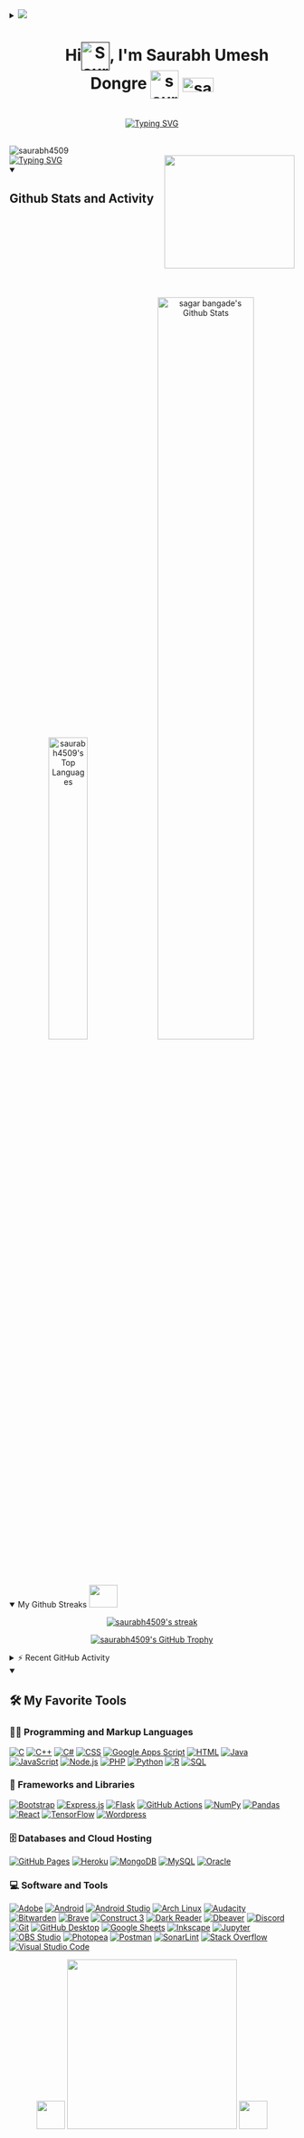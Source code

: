 <details>
<summary>
<img src="https://user-images.githubusercontent.com/109343765/179432448-d00a4efd-a4ce-4b63-be1a-1f6178925832.gif"/>

<h1 align="center" >&nbsp;&nbsp;&nbsp;&nbsp;&nbsp;&nbsp;&nbsp; Hi<a href="" target="blank"><img align="center" src="https://media.giphy.com/media/SFRLNAQkWfRHIMNC3A/giphy.gif" alt="Saurabhdongre2002" height="50" width="50" /></a>, I'm Saurabh Umesh Dongre
<a href="https://www.linkedin.com/in/saurabh-dongre-a87124206/" target="blank"><img align="center" src="https://media.giphy.com/media/jPK3EsIGS9f8YAp2Fa/giphy.gif" alt="saurabh-dongre" height="50" width="50" /></a>
<!-- <a href="https://www.instagram.com/saurabhdongre2002/"blank"><img align="center" src="https://media.giphy.com/media/rtPB2ESdZPAy1Wd4EH/giphy.gif" alt="captain._.saurabh" height="50" width="50" /></a> -->
<a href="https://gist.github.com/saurabh4509" target="blank"><img align="center" src="https://user-images.githubusercontent.com/109343765/211860698-8f276e7f-4f1f-4300-ad81-7822fa2939f3.jpeg" alt="saurabh4509" height="25" width="55" /></a>

</h1>
<img src="https://64.media.tumblr.com/005e37a86478a9c92da7d4d3d7464b40/2bd29f0062317531-b1/s400x600/c7edc142895bc810339223dfddf2aa57ced0c32b.gif" width="950" height="2.5"/>
<p align="center" > <a href="https://git.io/typing-svg"><img src="https://readme-typing-svg.herokuapp.com?font=Roboto&weight=450&duration=4500&pause=1000&color=00f7eb&width=435&lines=6+month's+of+Internship+Experience;Degree+in+Artificial+intelligence;Freelancer" alt="Typing SVG" /></p></a></br>
</summary></details>
<div>
<img src="https://komarev.com/ghpvc/?username=saurabh4509&label=Profile%20views&color=fa2e05&style=flat" alt="saurabh4509" />
</div>
<div>	
<img align="right" src="https://media.giphy.com/media/VTtANKl0beDFQRLDTh/giphy.gif" height="200" width=230" />
</div>
<div>
<a href="https://git.io/typing-svg"><img src="https://readme-typing-svg.demolab.com?font=Fira+Code&size=18&duration=5100&pause=1000&color=31F784&background=EFFF4D00&center=true&multiline=true&random=true&width=435&lines=I'm+Currently+working+on+GenAI;Ask+me+any+thing+about+AI+%26+ML;Fun+Fact%3A+we+can+talk+about+OpenAI" alt="Typing SVG" /></a></div>



<details open>
     <summary><h2>Github Stats and Activity</br><img src="https://64.media.tumblr.com/005e37a86478a9c92da7d4d3d7464b40/2bd29f0062317531-b1/s400x600/c7edc142895bc810339223dfddf2aa57ced0c32b.gif" width="280" height="2.5"/></h2></br>
</summary>
<p align="center">  
<img alt="saurabh4509's Top Languages" src="https://github-readme-stats.vercel.app/api/top-langs/?username=saurabh4509&langs_count=100&count_private=true&layout=compact&theme=transparent&border_color=DDDAD5&title_color=FE3C01&text_color=e6b400&border_radius=20" width="37%"/>
 <img alt="sagar bangade's Github Stats" src="https://github-readme-stats.vercel.app/api?username=saurabh4509&show_icons=true&count_private=true&theme=transparent&border_color=DDDAD5&text_color=e6b400&icon_color=D24939&title_color=FE3C01&ring_color=D24939&include_all_commits=true&border_radius=20"width="58%"/>
</p>


<!--
       ####   Top Languages <img src="https://media.giphy.com/media/WUlplcMpOCEmTGBtBW/giphy.gif" height ="40" width="50">

     ####    My Github Stats <img src="https://media.giphy.com/media/W1qi3AYFiW31B8o3Jo/giphy.gif" height="30" width="40">  
 -->


<details open>
<summary>My Github Streaks <img src="https://media.giphy.com/media/uB6eLycBCOl68/giphy.gif" height ="40" width="50">  </summary>

 <p align="center">
    <a href="https://github.com/saurabh4509/github-readme-streak-stats">
     <img title="🔥 Get streak stats for your profile at git.io/streak-stats" alt="saurabh4509's streak" src="https://github-readme-streak-stats.herokuapp.com/?user=saurabh4509&show_icons=true&count_private=true&theme=transparent&background=transparent&border=DDDAD5&stroke=DBDDD3&ring=FEFEFE&dates=03a2ff&currStreakNum=ff4603&border=DDDAD5&sideNums=EDFFee&sideLabels=EDFFee&currStreakLabel=DDBE28&border_radius=20"/>
    </a>
</p></details>




<p align="center">
  <a href="https://github.com/ryo-ma/github-profile-trophy">
    <img src="https://github-profile-trophy.vercel.app/?username=saurabh4509&theme=juicyfresh&column=4&margin-w=15&margin-h=15&no-frame=true" alt="saurabh4509's GitHub Trophy" />
  </a>
</p>


	
</details>
<details><summary>⚡ Recent GitHub Activity</summary>

----
	
[![saurabh4509's github activity graph](https://github-readme-activity-graph.cyclic.app/graph?username=saurabh4509&theme=github)](https://github.com/saurabh4509/github-readme-activity-graph)

 
</details>

</details>
     
     
     
     
     
     
     
     
     

<details open> 
  <summary><h2>🛠️ My Favorite Tools</br><img src="https://64.media.tumblr.com/005e37a86478a9c92da7d4d3d7464b40/2bd29f0062317531-b1/s400x600/c7edc142895bc810339223dfddf2aa57ced0c32b.gif" width="280" height="2.5"/></h2>
</summary>
  <!-- Some badges are from https://github.com/Ileriayo/markdown-badges -->

  <h3>👨‍💻 Programming and Markup Languages</h3>

<p>
      <a href="https://github.com/search?q=user%3ADenverCoder1+language%3Ac"><img alt="C" src="https://custom-icon-badges.demolab.com/badge/C-03599C.svg?logo=c-in-hexagon&logoColor=white"></a>
      <a href="https://github.com/search?q=user%3ADenverCoder1+language%3Acpp"><img alt="C++" src="https://custom-icon-badges.demolab.com/badge/C++-9C033A.svg?logo=cpp2&logoColor=white"></a>
      <a href="https://github.com/search?q=user%3ADenverCoder1+language%3Acsharp"><img alt="C#" src="https://custom-icon-badges.demolab.com/badge/C%23-68217A.svg?logo=cs2&logoColor=white"></a>
      <a href="https://github.com/search?q=user%3ADenverCoder1+language%3Acss"><img alt="CSS" src="https://img.shields.io/badge/CSS-1572B6.svg?logo=css3&logoColor=white"></a>
      <a href="https://github.com/search?q=user%3ADenverCoder1+language%3Ags"><img alt="Google Apps Script" src="https://custom-icon-badges.demolab.com/badge/Google%20Apps%20Script-02569B.svg?logo=gs&logoColor=white"></a>
      <a href="https://github.com/search?q=user%3ADenverCoder1+language%3Ahtml"><img alt="HTML" src="https://img.shields.io/badge/HTML-E34F26.svg?logo=html5&logoColor=white"></a>
      <a href="https://github.com/search?q=user%3ADenverCoder1+language%3Ajava"><img alt="Java" src="https://custom-icon-badges.demolab.com/badge/Java-007396.svg?logo=java&logoColor=white"></a>
      <a href="https://github.com/search?q=user%3ADenverCoder1+language%3Ajavascript"><img alt="JavaScript" src="https://img.shields.io/badge/JavaScript-F7DF1E.svg?logo=javascript&logoColor=black"></a>
      <a href="https://github.com/search?q=user%3ADenverCoder1+language%3Ajavascript"><img alt="Node.js" src="https://img.shields.io/badge/Node.js-43853D.svg?logo=node.js&logoColor=white"></a>
      <a href="https://github.com/search?q=user%3ADenverCoder1+language%3Aphp"><img alt="PHP" src="https://img.shields.io/badge/PHP-777BB4.svg?logo=php&logoColor=white"></a>
      <a href="https://github.com/search?q=user%3ADenverCoder1+language%3Apython"><img alt="Python" src="https://img.shields.io/badge/Python-14354C.svg?logo=python&logoColor=white"></a>
      <a href="https://github.com/search?q=user%3ADenverCoder1+language%3Ar"><img alt="R" src="https://img.shields.io/badge/R-276DC3.svg?logo=r&logoColor=white"></a>
      <a href="https://github.com/search?q=user%3ADenverCoder1+language%3Asql"><img alt="SQL" src="https://custom-icon-badges.demolab.com/badge/SQL-025E8C.svg?logo=database&logoColor=white"></a>
</p>

  <h3>🧰 Frameworks and Libraries</h3>

  <p>
      <a href="#"><img alt="Bootstrap" src="https://img.shields.io/badge/Bootstrap-7952B3.svg?logo=bootstrap&logoColor=white"></a>
      <a href="#"><img alt="Express.js" src="https://img.shields.io/badge/Express.js-404d59.svg?logo=express&logoColor=white"></a>
      <a href="#"><img alt="Flask" src="https://img.shields.io/badge/Flask-000000.svg?logo=flask&logoColor=white"></a>
      <a href="#"><img alt="GitHub Actions" src="https://img.shields.io/badge/GitHub%20Actions-2671E5.svg?logo=github%20actions&logoColor=white"></a>
      <a href="#"><img alt="NumPy" src="https://img.shields.io/badge/Numpy-013243.svg?logo=numpy&logoColor=white"></a>
      <a href="#"><img alt="Pandas" src="https://img.shields.io/badge/Pandas-150458.svg?logo=pandas&logoColor=white"></a>
      <a href="#"><img alt="React" src="https://img.shields.io/badge/React-20232a.svg?logo=react&logoColor=%2361DAFB"></a>
      <a href="#"><img alt="TensorFlow" src="https://img.shields.io/badge/TensorFlow-FF6F00.svg?logo=TensorFlow&logoColor=white"></a>
      <a href="#"><img alt="Wordpress" src="https://img.shields.io/badge/Wordpress-21759B?logo=wordpress&logoColor=white"></a>
  </p>

  <h3>🗄️ Databases and Cloud Hosting</h3>

  <p>
      <a href="#"><img alt="GitHub Pages" src="https://img.shields.io/badge/GitHub%20Pages-327FC7.svg?logo=github&logoColor=white"></a>
      <a href="#"><img alt="Heroku" src="https://img.shields.io/badge/Heroku-430098.svg?logo=heroku&logoColor=white"></a>
      <a href="#"><img alt="MongoDB" src ="https://img.shields.io/badge/MongoDB-4ea94b.svg?logo=mongodb&logoColor=white"></a>
      <a href="#"><img alt="MySQL" src="https://img.shields.io/badge/MySQL-00f.svg?logo=mysql&logoColor=white"></a>
      <a href="#"><img alt="Oracle" src ="https://img.shields.io/badge/Oracle-F00000.svg?logo=oracle&logoColor=white"></a>
  </p>

  <h3>💻 Software and Tools</h3>

  <p>
      <a href="#"><img alt="Adobe" src="https://img.shields.io/badge/Adobe-FF0000.svg?logo=adobe&logoColor=white"></a>
      <a href="#"><img alt="Android" src="https://img.shields.io/badge/Android-3DDC84?logo=android&logoColor=white"></a>
      <a href="#"><img alt="Android Studio" src="https://img.shields.io/badge/Android%20Studio-008678.svg?logo=android-studio&logoColor=white"></a>
      <a href="#"><img alt="Arch Linux" src="https://img.shields.io/badge/Arch%20Linux-1793D1.svg?logo=arch-linux&logoColor=white"></a>
      <a href="#"><img alt="Audacity" src="https://img.shields.io/badge/-Audacity-0000CC?logo=audacity&logoColor=white"></a>
      <a href="#"><img alt="Bitwarden" src="https://img.shields.io/badge/-Bitwarden-175DDC?logo=bitwarden&logoColor=white"></a>
      <a href="#"><img alt="Brave" src="https://img.shields.io/badge/-Brave-FB542B?logo=brave&logoColor=white"></a>
      <a href="#"><img alt="Construct 3" src="https://img.shields.io/badge/Construct%203-00b56a.svg?logo=construct-3&logoColor=white"></a>
      <a href="#"><img alt="Dark Reader" src="https://img.shields.io/badge/-Dark%20Reader-141E24?logo=dark-reader&logoColor=white"></a>
      <a href="#"><img alt="Dbeaver" src="https://custom-icon-badges.demolab.com/badge/-Dbeaver-372923?logo=dbeaver-mono&logoColor=white"></a>
      <a href="#"><img alt="Discord" src="https://img.shields.io/badge/-Discord-5865F2.svg?logo=discord&logoColor=white"></a>
      <a href="#"><img alt="Git" src="https://img.shields.io/badge/Git-F05033.svg?logo=git&logoColor=white"></a>
      <a href="#"><img alt="GitHub Desktop" src="https://img.shields.io/badge/GitHub%20Desktop-8034A9.svg?logo=github&logoColor=white"></a>
      <a href="#"><img alt="Google Sheets" src="https://img.shields.io/badge/Sheets-34A853.svg?logo=google%20sheets&logoColor=white"></a>
      <a href="#"><img alt="Inkscape" src="https://img.shields.io/badge/Inkscape-000000?logo=Inkscape&logoColor=white"></a>
      <a href="#"><img alt="Jupyter" src="https://img.shields.io/badge/Jupyter-F37626.svg?logo=Jupyter&logoColor=white"></a>
      <a href="#"><img alt="OBS Studio" src="https://img.shields.io/badge/-OBS-302E31?logo=obs-studio&logoColor=white"></a>
      <a href="#"><img alt="Photopea" src="https://img.shields.io/badge/Photopea-18A497?logo=photopea&logoColor=white"></a>
      <a href="#"><img alt="Postman" src="https://img.shields.io/badge/Postman-FF6C37?logo=postman&logoColor=white"></a>
      <a href="#"><img alt="SonarLint" src="https://img.shields.io/badge/-SonarLint-CB2029?logo=sonarlint&logoColor=white"></a>
      <a href="#"><img alt="Stack Overflow" src="https://img.shields.io/badge/-Stack%20Overflow-FE7A16?logo=stack-overflow&logoColor=white"></a>
      <a href="#"><img alt="Visual Studio Code" src="https://img.shields.io/badge/Visual%20Studio%20Code-0078d7.svg?logo=visual-studio-code&logoColor=white"></a>
  </p>
</details>
     
     
     
     
     
     
     
     
     
     
     
     
     
<p align="center">
  <img src="https://media.giphy.com/media/hV1dkT2u1gqTUpKdKy/giphy.gif" width="50">   <img src="https://media.giphy.com/media/sOaKnjmTTPsBqM1DSA/giphy.gif" width="300">  <img src="https://media.giphy.com/media/hV1dkT2u1gqTUpKdKy/giphy.gif" width="50">
</p>


